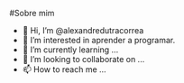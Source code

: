 #Sobre mim
- 👋 Hi, I’m @alexandredutracorrea
- 👀 I’m interested in aprender a programar.
- 🌱 I’m currently learning ...
- 💞️ I’m looking to collaborate on ...
- 📫 How to reach me ...

<!---
alexandredutracorrea/alexandredutracorrea is a ✨ special ✨ repository because its `README.md` (this file) appears on your GitHub profile.
You can click the Preview link to take a look at your changes.
--->
